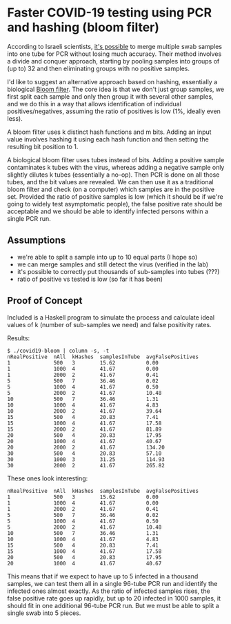 Faster COVID-19 testing using PCR and hashing (bloom filter)
============================================================

According to Israeli scientists, [it's possible][pcr-pooling] to merge
multiple swab samples into one tube for PCR without losing much accuracy.
Their method involves a divide and conquer approach, starting by pooling
samples into groups of (up to) 32 and then eliminating groups with no positive
samples.

[pcr-pooling]: https://medium.com/@dinber19/more-with-less-using-pooling-to-detect-coronavirus-with-fewer-tests-8ba1a2cd8b67

I'd like to suggest an alternative approach based on hashing, essentially a
biological [Bloom filter](https://en.wikipedia.org/wiki/Bloom_filter).
The core idea is that we don't just group samples, we first split each sample
and only then group it with several other samples, and we do this in a way
that allows identification of individual positives/negatives, assuming the
ratio of positives is low (1%, ideally even less).

A bloom filter uses k distinct hash functions and m bits. Adding an input
value involves hashing it using each hash function and then setting the
resulting bit position to 1.

A biological bloom filter uses tubes instead of bits. Adding a positive sample
contaminates k tubes with the virus, whereas adding a negative sample only
slightly dilutes k tubes (essentially a no-op). Then PCR is done on all those
tubes, and the bit values are revealed. We can then use it as a traditional
bloom filter and check (on a computer) which samples are in the positive set.
Provided the ratio of positive samples is low (which it should be if we're
going to widely test asymptomatic people), the false positive rate should be
acceptable and we should be able to identify infected persons within a single
PCR run.

## Assumptions

 * we're able to split a sample into up to 10 equal parts (I hope so)
 * we can merge samples and still detect the virus (verified in the lab)
 * it's possible to correctly put thousands of sub-samples into tubes (???)
 * ratio of positive vs tested is low (so far it has been)

## Proof of Concept

Included is a Haskell program to simulate the process and calculate ideal
values of k (number of sub-samples we need) and false positivity rates.

Results:

```
$ ./covid19-bloom | column -s, -t
nRealPositive  nAll  kHashes  samplesInTube  avgFalsePositives
1              500   3        15.62          0.00
1              1000  4        41.67          0.00
1              2000  2        41.67          0.41
5              500   7        36.46          0.02
5              1000  4        41.67          0.50
5              2000  2        41.67          10.48
10             500   7        36.46          1.31
10             1000  4        41.67          4.83
10             2000  2        41.67          39.64
15             500   4        20.83          7.41
15             1000  4        41.67          17.58
15             2000  2        41.67          81.89
20             500   4        20.83          17.95
20             1000  4        41.67          40.67
20             2000  2        41.67          134.20
30             500   4        20.83          57.10
30             1000  3        31.25          114.93
30             2000  2        41.67          265.82
```

These ones look interesting:

```
nRealPositive  nAll  kHashes  samplesInTube  avgFalsePositives
1              500   3        15.62          0.00
1              1000  4        41.67          0.00
1              2000  2        41.67          0.41
5              500   7        36.46          0.02
5              1000  4        41.67          0.50
5              2000  2        41.67          10.48
10             500   7        36.46          1.31
10             1000  4        41.67          4.83
15             500   4        20.83          7.41
15             1000  4        41.67          17.58
20             500   4        20.83          17.95
20             1000  4        41.67          40.67
```

This means that if we expect to have up to 5 infected in a thousand samples, we
can test them all in a single 96-tube PCR run and identify the infected ones
almost exactly. As the ratio of infected samples rises, the false positive rate
goes up rapidly, but up to 20 infected in 1000 samples, it should fit in one
additional 96-tube PCR run. But we must be able to split a single swab into 5
pieces.
